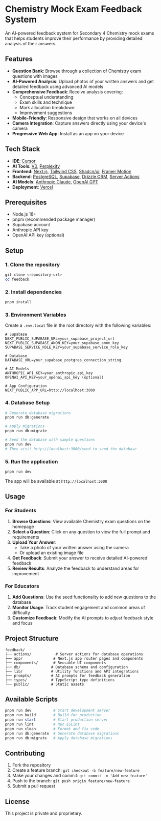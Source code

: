 # Chemistry Mock Exam Feedback System

An AI-powered feedback system for Secondary 4 Chemistry mock exams that helps students improve their performance by providing detailed analysis of their answers.

## Features

- **Question Bank**: Browse through a collection of Chemistry exam questions with images
- **AI-Powered Analysis**: Upload photos of your written answers and get detailed feedback using advanced AI models
- **Comprehensive Feedback**: Receive analysis covering:
  - Conceptual understanding
  - Exam skills and technique
  - Mark allocation breakdown
  - Improvement suggestions
- **Mobile-Friendly**: Responsive design that works on all devices
- **Camera Integration**: Capture answers directly using your device's camera
- **Progressive Web App**: Install as an app on your device

## Tech Stack

- **IDE**: [Cursor](https://www.cursor.com/)
- **AI Tools**: [V0](https://v0.dev/), [Perplexity](https://www.perplexity.com/)
- **Frontend**: [Next.js](https://nextjs.org/docs), [Tailwind CSS](https://tailwindcss.com/docs/guides/nextjs), [Shadcn/ui](https://ui.shadcn.com/docs/installation), [Framer Motion](https://www.framer.com/motion/introduction/)
- **Backend**: [PostgreSQL](https://www.postgresql.org/about/), [Supabase](https://supabase.com/), [Drizzle ORM](https://orm.drizzle.team/docs/get-started-postgresql), [Server Actions](https://nextjs.org/docs/app/building-your-application/data-fetching/server-actions-and-mutations)
- **AI Models**: [Anthropic Claude](https://docs.anthropic.com/), [OpenAI GPT](https://platform.openai.com/docs)
- **Deployment**: [Vercel](https://vercel.com/)

## Prerequisites

- Node.js 18+ 
- pnpm (recommended package manager)
- Supabase account
- Anthropic API key
- OpenAI API key (optional)

## Setup

### 1. Clone the repository
```powershell
git clone <repository-url>
cd feedback
```

### 2. Install dependencies
```powershell
pnpm install
```

### 3. Environment Variables
Create a `.env.local` file in the root directory with the following variables:

```env
# Supabase
NEXT_PUBLIC_SUPABASE_URL=your_supabase_project_url
NEXT_PUBLIC_SUPABASE_ANON_KEY=your_supabase_anon_key
SUPABASE_SERVICE_ROLE_KEY=your_supabase_service_role_key

# Database
DATABASE_URL=your_supabase_postgres_connection_string

# AI Models
ANTHROPIC_API_KEY=your_anthropic_api_key
OPENAI_API_KEY=your_openai_api_key (optional)

# App Configuration
NEXT_PUBLIC_APP_URL=http://localhost:3000
```

### 4. Database Setup
```powershell
# Generate database migrations
pnpm run db:generate

# Apply migrations
pnpm run db:migrate

# Seed the database with sample questions
pnpm run dev
# Then visit http://localhost:3000/seed to seed the database
```

### 5. Run the application
```powershell
pnpm run dev
```

The app will be available at `http://localhost:3000`

## Usage

### For Students

1. **Browse Questions**: View available Chemistry exam questions on the homepage
2. **Select a Question**: Click on any question to view the full prompt and requirements
3. **Upload Your Answer**: 
   - Take a photo of your written answer using the camera
   - Or upload an existing image file
4. **Get Feedback**: Submit your answer to receive detailed AI-powered feedback
5. **Review Results**: Analyze the feedback to understand areas for improvement

### For Educators

1. **Add Questions**: Use the seed functionality to add new questions to the database
2. **Monitor Usage**: Track student engagement and common areas of difficulty
3. **Customize Feedback**: Modify the AI prompts to adjust feedback style and focus

## Project Structure

```
feedback/
├── actions/           # Server actions for database operations
├── app/              # Next.js app router pages and components
├── components/       # Reusable UI components
├── db/              # Database schema and configuration
├── lib/             # Utility functions and API integrations
├── prompts/         # AI prompts for feedback generation
├── types/           # TypeScript type definitions
└── public/          # Static assets
```

## Available Scripts

```powershell
pnpm run dev          # Start development server
pnpm run build        # Build for production
pnpm run start        # Start production server
pnpm run lint         # Run ESLint
pnpm run clean        # Format and fix code
pnpm run db:generate  # Generate database migrations
pnpm run db:migrate   # Apply database migrations
```

## Contributing

1. Fork the repository
2. Create a feature branch: `git checkout -b feature/new-feature`
3. Make your changes and commit: `git commit -m 'Add new feature'`
4. Push to the branch: `git push origin feature/new-feature`
5. Submit a pull request

## License

This project is private and proprietary.
